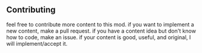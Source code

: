 ## Contributing

feel free to contribute more content to this mod. if you want to implement a new content, make a pull request. if you have a content idea but don't know how to code, make an issue. if your content is good, useful, and original, I will implement/accept it.
